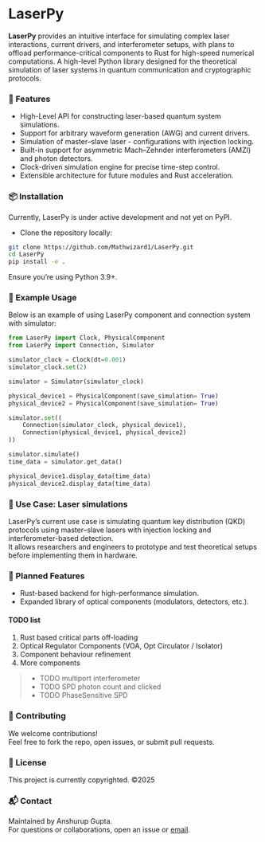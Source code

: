 # LaserPy

**LaserPy** provides an intuitive interface for simulating complex laser interactions, current drivers, and interferometer setups, with plans to offload performance-critical components to Rust for high-speed numerical computations. A high-level Python library designed for the theoretical simulation of laser systems in quantum communication and cryptographic protocols.

### 🚀 Features

- High-Level API for constructing laser-based quantum system simulations.
- Support for arbitrary waveform generation (AWG) and current drivers.
- Simulation of master–slave laser - configurations with injection locking.
- Built-in support for asymmetric Mach–Zehnder interferometers (AMZI) and photon detectors.
- Clock-driven simulation engine for precise time-step control.
- Extensible architecture for future modules and Rust acceleration.

### 📦 Installation

Currently, LaserPy is under active development and not yet on PyPI.
- Clone the repository locally:

```bash
git clone https://github.com/Mathwizard1/LaserPy.git
cd LaserPy
pip install -e .
```

Ensure you’re using Python 3.9+.

### 📝 Example Usage

Below is an example of using LaserPy component and connection system with simulator:

```python
from LaserPy import Clock, PhysicalComponent
from LaserPy import Connection, Simulator

simulator_clock = Clock(dt=0.001)
simulator_clock.set(2)

simulator = Simulator(simulator_clock)

physical_device1 = PhysicalComponent(save_simulation= True)
physical_device2 = PhysicalComponent(save_simulation= True)

simulator.set((
    Connection(simulator_clock, physical_device1),
    Connection(physical_device1, physical_device2)
))

simulator.simulate()
time_data = simulator.get_data()

physical_device1.display_data(time_data)
physical_device2.display_data(time_data)
```

### 🧠 Use Case: Laser simulations

LaserPy’s current use case is simulating quantum key distribution (QKD) protocols using master–slave lasers with injection locking and interferometer-based detection.<br>
It allows researchers and engineers to prototype and test theoretical setups before implementing them in hardware.

### 🔧 Planned Features

- Rust-based backend for high-performance simulation.
- Expanded library of optical components (modulators, detectors, etc.).

#### TODO list
1) Rust based critical parts off-loading
2) Optical Regulator Components (VOA, Opt Circulator / Isolator)
3) Component behaviour refinement
4) More components
> - TODO multiport interferometer
> - TODO SPD photon count and clicked
> - TODO PhaseSensitive SPD

### 🤝 Contributing

We welcome contributions!<br>
Feel free to fork the repo, open issues, or submit pull requests.

### 📜 License

This project is currently copyrighted. ©2025

### 📬 Contact

Maintained by Anshurup Gupta.<br>
For questions or collaborations, open an issue or [email](mailto:anshurup.gupta@gmail.com).